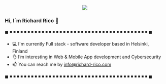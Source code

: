 <p align="center">
<img src=https://github.com/Richard-Rico/Richard-Rico/assets/104793974/8cf9cfb9-c07a-4f4f-b9c2-e47d8e5c29c3.png>
</p>



### Hi, I´m Richard Rico 👋
◼   ◾    ◾   ◾   ◾   ◾   ◾   ◾   ◾   ◾    ◾   ◾   ◾   ◾   ◾   ◾   ◾   ◾   ◾   ◾   ◾   ◾   ◾   ◾   ◾   ◾    ◾   ◾   ◾   ◾   ◾   ◾   ◾ ◾  ◾   ◾   ◾   ◾   ◾   ◾ ◼

- 💻 I'm currently Full stack - software developer based in Helsinki, Finland
- 👌  I’m interesting in Web & Mobile App development and Cybersecurity
- 📫 You can reach me by info@richard-rico.com

◼   ◾    ◾   ◾   ◾   ◾   ◾   ◾   ◾   ◾    ◾   ◾   ◾   ◾   ◾   ◾   ◾   ◾   ◾   ◾   ◾   ◾   ◾   ◾   ◾   ◾    ◾   ◾   ◾   ◾   ◾   ◾   ◾ ◾  ◾   ◾   ◾   ◾  ◾  ◾ ◼
